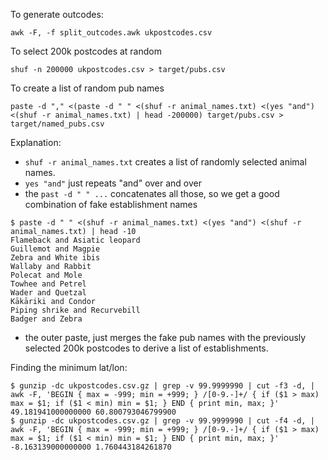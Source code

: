 To generate outcodes:

```shell script
awk -F, -f split_outcodes.awk ukpostcodes.csv
```

To select 200k postcodes at random

```shell script
shuf -n 200000 ukpostcodes.csv > target/pubs.csv
```

To create a list of random pub names

```shell script
paste -d "," <(paste -d " " <(shuf -r animal_names.txt) <(yes "and") <(shuf -r animal_names.txt) | head -200000) target/pubs.csv > target/named_pubs.csv
```

Explanation: 
- `shuf -r animal_names.txt` creates a list of randomly selected animal names.
- `yes "and"` just repeats "and" over and over
- the `past -d " " ...` concatenates all those, so we get a good combination of fake establishment names

```shell script
$ paste -d " " <(shuf -r animal_names.txt) <(yes "and") <(shuf -r animal_names.txt) | head -10
Flameback and Asiatic leopard
Guillemot and Magpie
Zebra and White ibis
Wallaby and Rabbit
Polecat and Mole
Towhee and Petrel
Wader and Quetzal
Kākāriki and Condor
Piping shrike and Recurvebill
Badger and Zebra
```

- the outer paste, just merges the fake pub names with the previously selected 200k postcodes to derive a list of establishments.

Finding the minimum lat/lon:

```shell script
$ gunzip -dc ukpostcodes.csv.gz | grep -v 99.9999990 | cut -f3 -d, | awk -F, 'BEGIN { max = -999; min = +999; } /[0-9.-]+/ { if ($1 > max) max = $1; if ($1 < min) min = $1; } END { print min, max; }'
49.181941000000000 60.800793046799900
$ gunzip -dc ukpostcodes.csv.gz | grep -v 99.9999990 | cut -f4 -d, | awk -F, 'BEGIN { max = -999; min = +999; } /[0-9.-]+/ { if ($1 > max) max = $1; if ($1 < min) min = $1; } END { print min, max; }'
-8.163139000000000 1.760443184261870
```